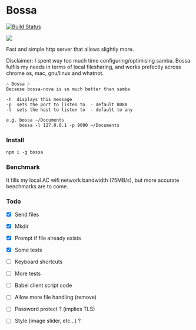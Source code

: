 # Bossa
[![Build Status](https://travis-ci.org/pldubouilh/bossa.svg?branch=master)](https://travis-ci.org/pldubouilh/bossa)

![](https://thumbs.gfycat.com/ScientificLoathsomeFruitfly-size_restricted.gif)

Fast and simple http server that allows slightly more.

Disclaimer: I spent way too much time configuring/optimising samba. Bossa fulfils my needs in terms of local filesharing, and works prefectly across chrome os, mac, gnu/linux and whatnot.

```
🎶 Bossa 🎶
Because bossa-nova is so much better than samba

-h  displays this message
-p  sets the port to listen to  - default 8080
-l  sets the host to listen to  - default to any

e.g. bossa ~/Documents
     bossa -l 127.0.0.1 -p 9090 ~/Documents
```

### Install
```
npm i -g bossa
```

### Benchmark
It fills my local AC wifi network bandwidth (75MB/s), but more accurate benchmarks are to come.

### Todo
- [x] Send files
- [x] Mkdir
- [x] Prompt if file already exists
- [x] Some tests
- [ ] Keyboard shortcuts
- [ ] More tests
- [ ] Babel client script code
- [ ] Allow more file handling (remove)
- [ ] Password protect ? (implies TLS)
- [ ] Style (image slider, etc...) ?
 
